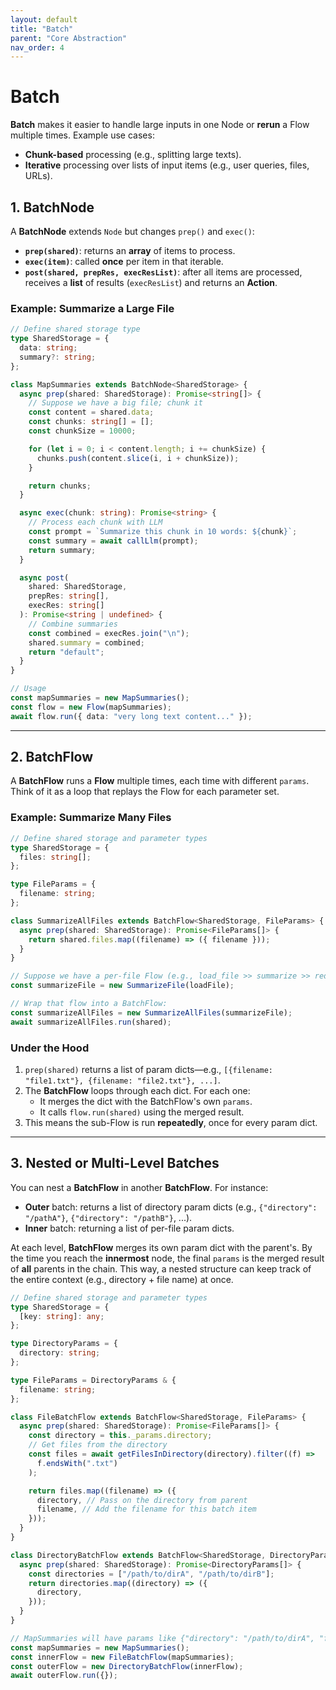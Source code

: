 ```yaml
---
layout: default
title: "Batch"
parent: "Core Abstraction"
nav_order: 4
---
```


# Batch

**Batch** makes it easier to handle large inputs in one Node or **rerun** a Flow multiple times. Example use cases:

- **Chunk-based** processing (e.g., splitting large texts).
- **Iterative** processing over lists of input items (e.g., user queries, files, URLs).

## 1. BatchNode

A **BatchNode** extends `Node` but changes `prep()` and `exec()`:

- **`prep(shared)`**: returns an **array** of items to process.
- **`exec(item)`**: called **once** per item in that iterable.
- **`post(shared, prepRes, execResList)`**: after all items are processed, receives a **list** of results (`execResList`) and returns an **Action**.

### Example: Summarize a Large File

```typescript
// Define shared storage type
type SharedStorage = {
  data: string;
  summary?: string;
};

class MapSummaries extends BatchNode<SharedStorage> {
  async prep(shared: SharedStorage): Promise<string[]> {
    // Suppose we have a big file; chunk it
    const content = shared.data;
    const chunks: string[] = [];
    const chunkSize = 10000;

    for (let i = 0; i < content.length; i += chunkSize) {
      chunks.push(content.slice(i, i + chunkSize));
    }

    return chunks;
  }

  async exec(chunk: string): Promise<string> {
    // Process each chunk with LLM
    const prompt = `Summarize this chunk in 10 words: ${chunk}`;
    const summary = await callLlm(prompt);
    return summary;
  }

  async post(
    shared: SharedStorage,
    prepRes: string[],
    execRes: string[]
  ): Promise<string | undefined> {
    // Combine summaries
    const combined = execRes.join("\n");
    shared.summary = combined;
    return "default";
  }
}

// Usage
const mapSummaries = new MapSummaries();
const flow = new Flow(mapSummaries);
await flow.run({ data: "very long text content..." });
```

---

## 2. BatchFlow

A **BatchFlow** runs a **Flow** multiple times, each time with different `params`. Think of it as a loop that replays the Flow for each parameter set.

### Example: Summarize Many Files

```typescript
// Define shared storage and parameter types
type SharedStorage = {
  files: string[];
};

type FileParams = {
  filename: string;
};

class SummarizeAllFiles extends BatchFlow<SharedStorage, FileParams> {
  async prep(shared: SharedStorage): Promise<FileParams[]> {
    return shared.files.map((filename) => ({ filename }));
  }
}

// Suppose we have a per-file Flow (e.g., load_file >> summarize >> reduce):
const summarizeFile = new SummarizeFile(loadFile);

// Wrap that flow into a BatchFlow:
const summarizeAllFiles = new SummarizeAllFiles(summarizeFile);
await summarizeAllFiles.run(shared);
```

### Under the Hood

1. `prep(shared)` returns a list of param dicts—e.g., `[{filename: "file1.txt"}, {filename: "file2.txt"}, ...]`.
2. The **BatchFlow** loops through each dict. For each one:
   - It merges the dict with the BatchFlow's own `params`.
   - It calls `flow.run(shared)` using the merged result.
3. This means the sub-Flow is run **repeatedly**, once for every param dict.

---

## 3. Nested or Multi-Level Batches

You can nest a **BatchFlow** in another **BatchFlow**. For instance:

- **Outer** batch: returns a list of directory param dicts (e.g., `{"directory": "/pathA"}`, `{"directory": "/pathB"}`, ...).
- **Inner** batch: returning a list of per-file param dicts.

At each level, **BatchFlow** merges its own param dict with the parent's. By the time you reach the **innermost** node, the final `params` is the merged result of **all** parents in the chain. This way, a nested structure can keep track of the entire context (e.g., directory + file name) at once.

```typescript
// Define shared storage and parameter types
type SharedStorage = {
  [key: string]: any;
};

type DirectoryParams = {
  directory: string;
};

type FileParams = DirectoryParams & {
  filename: string;
};

class FileBatchFlow extends BatchFlow<SharedStorage, FileParams> {
  async prep(shared: SharedStorage): Promise<FileParams[]> {
    const directory = this._params.directory;
    // Get files from the directory
    const files = await getFilesInDirectory(directory).filter((f) =>
      f.endsWith(".txt")
    );

    return files.map((filename) => ({
      directory, // Pass on the directory from parent
      filename, // Add the filename for this batch item
    }));
  }
}

class DirectoryBatchFlow extends BatchFlow<SharedStorage, DirectoryParams> {
  async prep(shared: SharedStorage): Promise<DirectoryParams[]> {
    const directories = ["/path/to/dirA", "/path/to/dirB"];
    return directories.map((directory) => ({
      directory,
    }));
  }
}

// MapSummaries will have params like {"directory": "/path/to/dirA", "filename": "file1.txt"}
const mapSummaries = new MapSummaries();
const innerFlow = new FileBatchFlow(mapSummaries);
const outerFlow = new DirectoryBatchFlow(innerFlow);
await outerFlow.run({});
```
